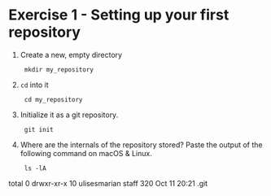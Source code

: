 # Exercise 1 - Setting up your first repository

1. Create a new, empty directory

        mkdir my_repository

2. `cd` into it

        cd my_repository

3. Initialize it as a git repository.

        git init

4. Where are the internals of the repository stored? Paste the output of the following command on macOS & Linux.

        ls -lA
        
total 0
drwxr-xr-x  10 ulisesmarian  staff  320 Oct 11 20:21 .git
